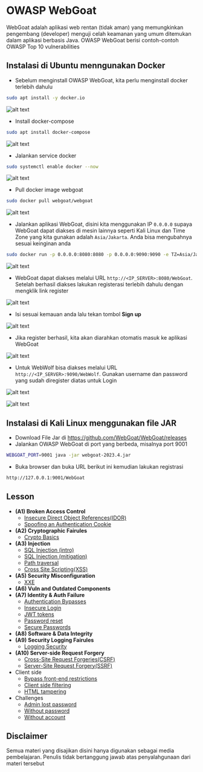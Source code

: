 # OWASP WebGoat
WebGoat adalah aplikasi web rentan (tidak aman) yang memungkinkan pengembang (developer) menguji celah keamanan yang umum ditemukan dalam aplikasi berbasis Java. OWASP WebGoat berisi contoh-contoh OWASP Top 10 vulnerabilities

## Instalasi di Ubuntu menngunakan Docker
- Sebelum menginstall OWASP WebGoat, kita perlu menginstall docker terlebih dahulu
```sh
sudo apt install -y docker.io
```

![alt text](https://github.com/rahardian-dwi-saputra/webgoat/blob/main/assets/instalasi/1.JPG)

- Install docker-compose
```sh
sudo apt install docker-compose
```

![alt text](https://github.com/rahardian-dwi-saputra/webgoat/blob/main/assets/instalasi/2.JPG)

- Jalankan service docker
```sh
sudo systemctl enable docker --now
```

![alt text](https://github.com/rahardian-dwi-saputra/webgoat/blob/main/assets/instalasi/3.JPG)

- Pull docker image webgoat
```sh
sudo docker pull webgoat/webgoat
```

![alt text](https://github.com/rahardian-dwi-saputra/webgoat/blob/main/assets/instalasi/4.JPG)

- Jalankan aplikasi WebGoat, disini kita menggunakan IP `0.0.0.0` supaya WebGoat dapat diakses di mesin lainnya seperti Kali Linux dan Time Zone yang kita gunakan adalah `Asia/Jakarta`. Anda bisa mengubahnya sesuai keinginan anda
```sh
sudo docker run -p 0.0.0.0:8080:8080 -p 0.0.0.0:9090:9090 -e TZ=Asia/Jakarta webgoat/webgoat
```

![alt text](https://github.com/rahardian-dwi-saputra/webgoat/blob/main/assets/instalasi/5.JPG)

- WebGoat dapat diakses melalui URL `http://<IP_SERVER>:8080/WebGoat`. Setelah berhasil diakses lakukan registerasi terlebih dahulu dengan mengklik link register

![alt text](https://github.com/rahardian-dwi-saputra/webgoat/blob/main/assets/instalasi/6.JPG)

- Isi sesuai kemauan anda lalu tekan tombol **Sign up**

![alt text](https://github.com/rahardian-dwi-saputra/webgoat/blob/main/assets/instalasi/7.JPG)

- Jika register berhasil, kita akan diarahkan otomatis masuk ke aplikasi WebGoat

![alt text](https://github.com/rahardian-dwi-saputra/webgoat/blob/main/assets/instalasi/8.JPG)

- Untuk WebWolf bisa diakses melalui URL `http://<IP_SERVER>:9090/WebWolf`. Gunakan username dan password yang sudah diregister diatas untuk Login

![alt text](https://github.com/rahardian-dwi-saputra/webgoat/blob/main/assets/instalasi/9.JPG)

![alt text](https://github.com/rahardian-dwi-saputra/webgoat/blob/main/assets/instalasi/10.JPG)

## Instalasi di Kali Linux menggunakan file JAR
- Download File Jar di https://github.com/WebGoat/WebGoat/releases
- Jalankan OWASP WebGoat di port yang berbeda, misalnya port 9001
```sh
WEBGOAT_PORT=9001 java -jar webgoat-2023.4.jar
```
- Buka browser dan buka URL berikut ini kemudian lakukan registrasi 
```sh
http://127.0.0.1:9001/WebGoat
```

## Lesson
- **(A1) Broken Access Control**
	- [Insecure Direct Object References(IDOR)](A1%20Insecure%20Direct%20Object%20References.md)
	- [Spoofing an Authentication Cookie](A1%20Spoofing%20an%20Authentication%20Cookie.md)
- **(A2) Cryptographic Fairules**
	- [Crypto Basics](A2%20Crypto%20Basics.md)
- **(A3) Injection**
	- [SQL Injection (intro)](A3%20SQL%20Injection%20Intro.md)
	- [SQL Injection (mitigation)](A3%20SQL%20Injection%20mitigation.md)
	- [Path traversal](A3%20Path%20traversal.md)
	- [Cross Site Scripting(XSS)](A3%20Cross%20Site%20Scripting.md)
- **(A5) Security Misconfiguration**
	- [XXE](A5%20XXE.md)
- **(A6) Vuln and Outdated Components**
- **(A7) Identity & Auth Failure**
	- [Authentication Bypasses](A7%20Authentication%20Bypasses.md)
	- [Insecure Login](A7%20Insecure%20Login.md)
	- [JWT tokens](A7%20JWT%20Tokens.md)
	- [Password reset](A7%20Password%20Reset.md)
	- [Secure Passwords](A7%20Secure%20Passwords.md)
- **(A8) Software & Data Integrity**
- **(A9) Security Logging Fairules**
	- [Logging Security](A9%20Logging%20Security.md)
- **(A10) Server-side Request Forgery**
	- [Cross-Site Request Forgeries(CSRF)](A10%20Cross-site%20Request%20Forgeries.md)
	- [Server-Site Request Forgery(SSRF)](A10%20Server-Site%20Request%20Forgery.md)
- Client side
	- [Bypass front-end restrictions](CS%20-%20Bypass%20Front-end%20restrictions.md)
	- [Client side filtering](CS%20-%20Client%20site%20filtering.md)
	- [HTML tampering](CS%20-%20HTML%20tampering.md)
- Challenges
	- [Admin lost password](Ch%20-%20Admin%20lost%20password.md)
	- [Without password](Ch%20-%20Without%20password.md)
	- [Without account](Ch%20-%20Without%20account.md)

## Disclaimer
Semua materi yang disajikan disini hanya digunakan sebagai media pembelajaran. Penulis tidak bertanggung jawab atas penyalahgunaan dari materi tersebut